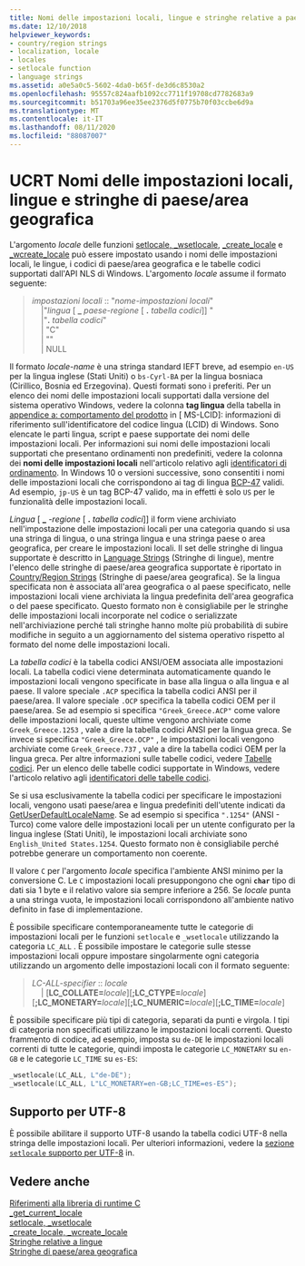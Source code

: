 ```yaml
---
title: Nomi delle impostazioni locali, lingue e stringhe relative a paesi
ms.date: 12/10/2018
helpviewer_keywords:
- country/region strings
- localization, locale
- locales
- setlocale function
- language strings
ms.assetid: a0e5a0c5-5602-4da0-b65f-de3d6c8530a2
ms.openlocfilehash: 95557c824aafb1092cc7711f19708cd7782683a9
ms.sourcegitcommit: b51703a96ee35ee2376d5f0775b70f03ccbe6d9a
ms.translationtype: MT
ms.contentlocale: it-IT
ms.lasthandoff: 08/11/2020
ms.locfileid: "88087007"
---
```

# <a name="ucrt-locale-names-languages-and-countryregion-strings"></a>UCRT Nomi delle impostazioni locali, lingue e stringhe di paese/area geografica

L'argomento *locale* delle funzioni [setlocale, \_wsetlocale](../c-runtime-library/reference/setlocale-wsetlocale.md), [\_create\_locale](../c-runtime-library/reference/create-locale-wcreate-locale.md) e [\_wcreate\_locale](../c-runtime-library/reference/create-locale-wcreate-locale.md) può essere impostato usando i nomi delle impostazioni locali, le lingue, i codici di paese/area geografica e le tabelle codici supportati dall'API NLS di Windows. L'argomento *locale* assume il formato seguente:

> *impostazioni locali* :: "*nome-impostazioni locali*"<br/>
&nbsp;&nbsp;&nbsp;&nbsp;\|"*lingua* \[ **\_** _paese-regione_ \[ __.__ *tabella codici*]] "<br/>
&nbsp;&nbsp;&nbsp;&nbsp;\|"__.__ *tabella codici*"<br/>
&nbsp;&nbsp;&nbsp;&nbsp;\| "C"<br/>
&nbsp;&nbsp;&nbsp;&nbsp;\| ""<br/>
&nbsp;&nbsp;&nbsp;&nbsp;\| NULL

Il formato *locale-name* è una stringa standard IEFT breve, ad esempio `en-US` per la lingua inglese (Stati Uniti) o `bs-Cyrl-BA` per la lingua bosniaca (Cirillico, Bosnia ed Erzegovina). Questi formati sono i preferiti. Per un elenco dei nomi delle impostazioni locali supportati dalla versione del sistema operativo Windows, vedere la colonna **tag lingua** della tabella in [appendice a: comportamento del prodotto](https://docs.microsoft.com/openspecs/windows_protocols/ms-lcid/a9eac961-e77d-41a6-90a5-ce1a8b0cdb9c) in \[ MS-LCID]: informazioni di riferimento sull'identificatore del codice lingua (LCID) di Windows. Sono elencate le parti lingua, script e paese supportate dei nomi delle impostazioni locali. Per informazioni sui nomi delle impostazioni locali supportati che presentano ordinamenti non predefiniti, vedere la colonna dei **nomi delle impostazioni locali** nell'articolo relativo agli [identificatori di ordinamento](/windows/win32/Intl/sort-order-identifiers). In Windows 10 o versioni successive, sono consentiti i nomi delle impostazioni locali che corrispondono ai tag di lingua [BCP-47](https://tools.ietf.org/html/bcp47) validi. Ad esempio, `jp-US` è un tag BCP-47 valido, ma in effetti è solo `US` per le funzionalità delle impostazioni locali.

*Lingua* \[ **\_** _-regione_ \[ __.__ *tabella codici*]] il form viene archiviato nell'impostazione delle impostazioni locali per una categoria quando si usa una stringa di lingua, o una stringa lingua e una stringa paese o area geografica, per creare le impostazioni locali. Il set delle stringhe di lingua supportate è descritto in [Language Strings](../c-runtime-library/language-strings.md) (Stringhe di lingue), mentre l'elenco delle stringhe di paese/area geografica supportate è riportato in [Country/Region Strings](../c-runtime-library/country-region-strings.md) (Stringhe di paese/area geografica). Se la lingua specificata non è associata all'area geografica o al paese specificato, nelle impostazioni locali viene archiviata la lingua predefinita dell'area geografica o del paese specificato. Questo formato non è consigliabile per le stringhe delle impostazioni locali incorporate nel codice o serializzate nell'archiviazione perché tali stringhe hanno molte più probabilità di subire modifiche in seguito a un aggiornamento del sistema operativo rispetto al formato del nome delle impostazioni locali.

La *tabella codici* è la tabella codici ANSI/OEM associata alle impostazioni locali. La tabella codici viene determinata automaticamente quando le impostazioni locali vengono specificate in base alla lingua o alla lingua e al paese. Il valore speciale `.ACP` specifica la tabella codici ANSI per il paese/area. Il valore speciale `.OCP` specifica la tabella codici OEM per il paese/area. Se ad esempio si specifica `"Greek_Greece.ACP"` come valore delle impostazioni locali, queste ultime vengono archiviate come `Greek_Greece.1253` , vale a dire la tabella codici ANSI per la lingua greca. Se invece si specifica `"Greek_Greece.OCP"` , le impostazioni locali vengono archiviate come `Greek_Greece.737` , vale a dire la tabella codici OEM per la lingua greca. Per altre informazioni sulle tabelle codici, vedere [Tabelle codici](../c-runtime-library/code-pages.md). Per un elenco delle tabelle codici supportate in Windows, vedere l'articolo relativo agli [identificatori delle tabelle codici](/windows/win32/Intl/code-page-identifiers).

Se si usa esclusivamente la tabella codici per specificare le impostazioni locali, vengono usati paese/area e lingua predefiniti dell'utente indicati da [GetUserDefaultLocaleName](/windows/win32/api/winnls/nf-winnls-getuserdefaultlocalename). Se ad esempio si specifica `".1254"` (ANSI - Turco) come valore delle impostazioni locali per un utente configurato per la lingua inglese (Stati Uniti), le impostazioni locali archiviate sono `English_United States.1254`. Questo formato non è consigliabile perché potrebbe generare un comportamento non coerente.

Il valore `C` per l'argomento *locale* specifica l'ambiente ANSI minimo per la conversione C. Le `C` impostazioni locali presuppongono che ogni **`char`** tipo di dati sia 1 byte e il relativo valore sia sempre inferiore a 256. Se *locale* punta a una stringa vuota, le impostazioni locali corrispondono all'ambiente nativo definito in fase di implementazione.

È possibile specificare contemporaneamente tutte le categorie di impostazioni locali per le funzioni `setlocale` e `_wsetlocale` utilizzando la categoria `LC_ALL` . È possibile impostare le categorie sulle stesse impostazioni locali oppure impostare singolarmente ogni categoria utilizzando un argomento delle impostazioni locali con il formato seguente:

> *LC-ALL-specifier* :: *locale*<br/>
&nbsp;&nbsp;&nbsp;&nbsp;\| \[**LC_COLLATE=**_locale_]\[**;LC_CTYPE=**_locale_]\[**;LC_MONETARY=**_locale_]\[**;LC_NUMERIC=**_locale_]\[**;LC_TIME=**_locale_]

È possibile specificare più tipi di categoria, separati da punti e virgola. I tipi di categoria non specificati utilizzano le impostazioni locali correnti. Questo frammento di codice, ad esempio, imposta su `de-DE` le impostazioni locali correnti di tutte le categorie, quindi imposta le categorie `LC_MONETARY` su `en-GB` e le categorie `LC_TIME` su `es-ES`:

```C
_wsetlocale(LC_ALL, L"de-DE");
_wsetlocale(LC_ALL, L"LC_MONETARY=en-GB;LC_TIME=es-ES");
```


## <a name="utf-8-support"></a>Supporto per UTF-8

È possibile abilitare il supporto UTF-8 usando la tabella codici UTF-8 nella stringa delle impostazioni locali. Per ulteriori informazioni, vedere la [sezione `setlocale` supporto per UTF-8](../c-runtime-library/reference/setlocale-wsetlocale.md#utf-8-support) in.


## <a name="see-also"></a>Vedere anche

[Riferimenti alla libreria di runtime C](../c-runtime-library/c-run-time-library-reference.md)<br/>
[_get_current_locale](../c-runtime-library/reference/get-current-locale.md)<br/>
[setlocale, _wsetlocale](../c-runtime-library/reference/setlocale-wsetlocale.md)<br/>
[_create_locale, _wcreate_locale](../c-runtime-library/reference/create-locale-wcreate-locale.md)<br/>
[Stringhe relative a lingue](../c-runtime-library/language-strings.md)<br/>
[Stringhe di paese/area geografica](../c-runtime-library/country-region-strings.md)
